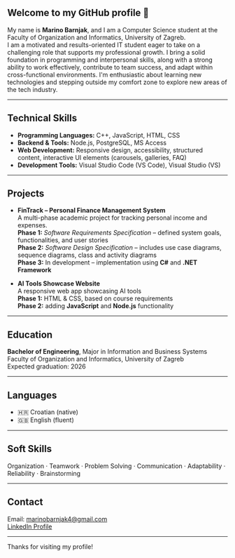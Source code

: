 ## Welcome to my GitHub profile 👋

My name is **Marino Barnjak**, and I am a Computer Science student at the Faculty of Organization and Informatics, University of Zagreb.  
I am a motivated and results-oriented IT student eager to take on a challenging role that supports my professional growth. I bring a solid foundation in programming  and interpersonal skills, along with a strong ability to work effectively, contribute to team success, and adapt within cross-functional environments. I'm enthusiastic about learning new technologies and stepping outside my comfort zone to explore new areas of the tech industry.


---

## Technical Skills

- **Programming Languages:** C++, JavaScript, HTML, CSS  
- **Backend & Tools:** Node.js, PostgreSQL, MS Access  
- **Web Development:** Responsive design, accessibility, structured content, interactive UI elements (carousels, galleries, FAQ)
- **Development Tools:** Visual Studio Code (VS Code), Visual Studio (VS) 

---

## Projects

- **FinTrack – Personal Finance Management System**  
  A multi-phase academic project for tracking personal income and expenses.  
  **Phase 1:** *Software Requirements Specification* – defined system goals, functionalities, and user stories  
  **Phase 2:** *Software Design Specification* – includes use case diagrams, sequence diagrams, class and activity diagrams  
  **Phase 3:** In development – implementation using **C#** and **.NET Framework**


- **AI Tools Showcase Website**  
  A responsive web app showcasing AI tools  
  **Phase 1:** HTML & CSS, based on course requirements  
  **Phase 2:** adding **JavaScript** and **Node.js** functionality

---

## Education

**Bachelor of Engineering**, Major in Information and Business Systems  
Faculty of Organization and Informatics, University of Zagreb  
Expected graduation: 2026

---

## Languages

- 🇭🇷 Croatian (native)  
- 🇬🇧 English (fluent)

---

## Soft Skills

Organization · Teamwork · Problem Solving · Communication · Adaptability · Reliability · Brainstorming 

---

## Contact

Email: marinobarnjak4@gmail.com  
[LinkedIn Profile](https://www.linkedin.com/in/marino-barnjak-aa4326305)

---

Thanks for visiting my profile! 
